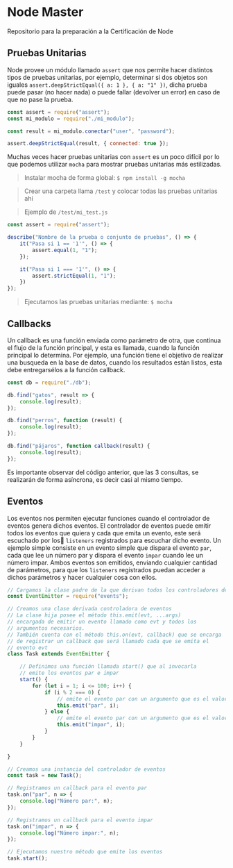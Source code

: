 # Node Master

Repositorio para la preparación a la Certificación de Node

## Pruebas Unitarias

Node provee un módulo llamado `assert` que nos permite hacer distintos tipos de pruebas unitarias, por ejemplo, determinar si dos objetos son iguales `assert.deepStrictEqual({ a: 1 }, { a: "1" })`, dicha prueba puede pasar (no hacer nada) o puede fallar (devolver un error) en caso de que no pase la prueba.

~~~js
const assert = require("assert");
const mi_modulo = require("./mi_modulo");

const result = mi_modulo.conectar("user", "password");

assert.deepStrictEqual(result, { connected: true });
~~~

Muchas veces hacer pruebas unitarias con `assert` es un poco difícil por lo que podemos utilizar `mocha` para mostrar pruebas unitarias más estilizadas.

> Instalar mocha de forma global: `$ npm install -g mocha`

> Crear una carpeta llama `/test` y colocar todas las pruebas unitarias ahí

> Ejemplo de `/test/mi_test.js`

~~~js
const assert = require("assert");

describe("Nombre de la prueba o conjunto de pruebas", () => {
    it("Pasa si 1 == '1'", () => {
        assert.equal(1, "1");
    });

    it("Pasa si 1 === '1'", () => {
        assert.strictEqual(1, "1");
    })
});
~~~

> Ejecutamos las pruebas unitarias mediante: `$ mocha`

## Callbacks

Un callback es una función enviada como parámetro de otra, que continua el flujo de la función principal, y esta es llamada, cuando la función principal lo determina. Por ejemplo, una función tiene el objetivo de realizar una busqueda en la base de datos, cuando los resultados están listos, esta debe entregarsélos a la función callback.

~~~js
const db = require("./db");

db.find("gatos", result => {
    console.log(result);
});

db.find("perros", function (result) {
    console.log(result);
});

db.find("pájaros", function callback(result) {
    console.log(result);
});
~~~

Es importante observar del código anterior, que las 3 consultas, se realizarán de forma asíncrona, es decir casi al mismo tiempo.

## Eventos

Los eventos nos permiten ejecutar funciones cuando el controlador de eventos genera dichos eventos. El controlador de eventos puede emitir todos los eventos que quiera y cada que emita un evento, este será escuchado por los `listeners` registrados para escuchar dicho evento. Un ejemplo simple consiste en un evento simple que dispara el evento `par`, cada que lee un número par y dispara el evento `impar` cuando lee un número impar. Ambos eventos son emitidos, enviando cualquier cantidad de parámetros, para que los `listeners` registrados puedan acceder a dichos parámetros y hacer cualquier cosa con ellos.

~~~js
// Cargamos la clase padre de la que derivan todos los controladores de eventos
const EventEmitter = require("events");

// Creamos una clase derivada controladora de eventos
// La clase hija posee el método this.emit(evt, ...args)
// encargada de emitir un evento llamado como evt y todos los
// argumentos necesarios.
// También cuenta con el método this.on(evt, callback) que se encarga
// de registrar un callback que será llamado cada que se emita el
// evento evt
class Task extends EventEmitter {

    // Definimos una función llamada start() que al invocarla
    // emite los eventos par e impar
    start() {
        for (let i = 1; i <= 100; i++) {
            if (i % 2 === 0) {
                // emite el evento par con un argumento que es el valor de número par
                this.emit("par", i); 
            } else {
                // emite el evento par con un argumento que es el valor de número impar
                this.emit("impar", i);
            }
        }
    }

}

// Creamos una instancia del controlador de eventos
const task = new Task();

// Registramos un callback para el evento par
task.on("par", n => {
    console.log("Número par:", n);
});

// Registramos un callback para el evento impar
task.on("impar", n => {
    console.log("Número impar:", n);
});

// Ejecutamos nuestro método que emite los eventos
task.start();
~~~